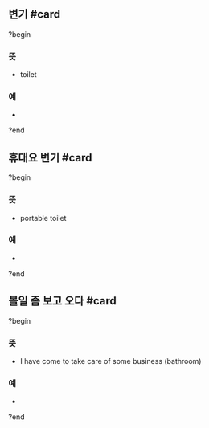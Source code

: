 ## 변기 #card
?begin
### 뜻
- toilet
### 예
-
<!--SR:!2025-07-31,60,250-->
?end


## 휴대요 변기 #card
?begin
### 뜻
- portable toilet
### 예
-
?end

## 볼일 좀 보고 오다 #card
?begin
### 뜻
- I have come to take care of some business (bathroom)
### 예
-
<!--SR:!2025-06-25,4,210-->
?end
